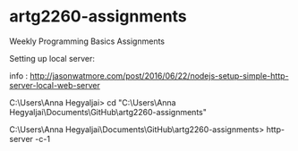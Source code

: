 # artg2260-assignments
Weekly Programming Basics Assignments


Setting up local server:

info : http://jasonwatmore.com/post/2016/06/22/nodejs-setup-simple-http-server-local-web-server


C:\Users\Anna Hegyaljai> cd "C:\Users\Anna Hegyaljai\Documents\GitHub\artg2260-assignments"

C:\Users\Anna Hegyaljai\Documents\GitHub\artg2260-assignments> http-server -c-1
